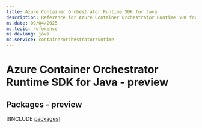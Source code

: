 ```yaml
---
title: Azure Container Orchestrator Runtime SDK for Java
description: Reference for Azure Container Orchestrator Runtime SDK for Java
ms.date: 09/04/2025
ms.topic: reference
ms.devlang: java
ms.service: containerorchestratorruntime
---
```

# Azure Container Orchestrator Runtime SDK for Java - preview
## Packages - preview
[!INCLUDE [packages](container-orchestrator-runtime-index.md)]